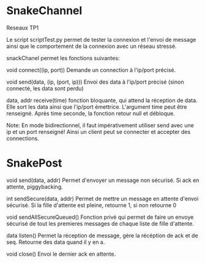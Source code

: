 # SnakeChannel
Reseaux TP1

Le script scriptTest.py permet de tester la connexion et l'envoi de message ainsi que le comportement de la connexion avec un réseau stressé.

snackChanel permet les fonctions suivantes:

void connect((ip, port))
Demande un connection à l'ip/port précisé.

void send(data, (ip, (port, ip)))
Envoi des data à l'ip/port précisé (sinon connecté, les data sont perdu)

data, addr receive(time)
fonction bloquante, qui attend la réception de data. Elle sort les data ainsi que l'ip/port émettrice.
L'argument time peut être renseigné. Après time seconde, la fonction retour null et débloque.


Note:
    En mode bidirectionnel, il faut impérativement utiliser send avec une ip et un port renseigné!
    Ainsi un client peut se connecter et accepter des connections.

# SnakePost

void send(data, addr)
    Permet d'envoyer un message non sécurisé. Si ack en attente, piggybacking.

int sendSecure(data, addr)
    Permet de mettre un message en attente d'envoi sécurisé.
    Si la fille d'attente est pleine, retourne 1, si non retourne 0

void sendAllSecureQueued()
    Fonction privé qui permet de faire un envoye sécurisé de tout les premieres messages de chaque liste de fille d'attente.

data listen()
    Permet la réception de message, gère la récéption de ack et de seq. Retourne des data quand il y en a.

void close()
    Envoi le dernier ack en attente.